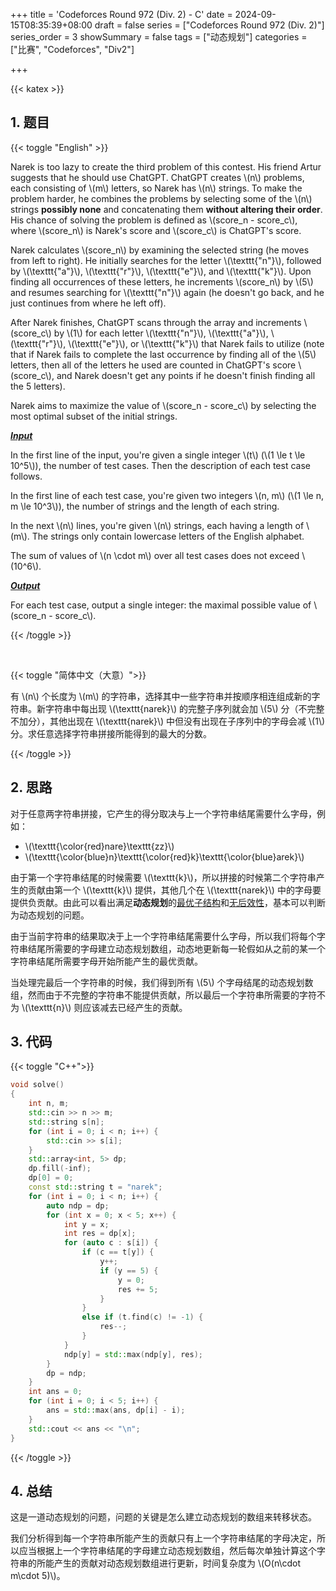 +++
title = 'Codeforces Round 972 (Div. 2) - C'
date = 2024-09-15T08:35:39+08:00
draft = false
series = ["Codeforces Round 972 (Div. 2)"]
series_order = 3
showSummary = false
tags = ["动态规划"]
categories = ["比赛", "Codeforces", "Div2"]

+++

{{< katex >}}

## 1. 题目

{{< toggle "English" >}}

Narek is too lazy to create the third problem of this contest. His friend Artur suggests that he should use ChatGPT. ChatGPT creates \\(n\\) problems, each consisting of \\(m\\) letters, so Narek has \\(n\\) strings. To make the problem harder, he combines the problems by selecting some of the \\(n\\) strings **possibly none** and concatenating them **without altering their order**. His chance of solving the problem is defined as \\(score_n - score_c\\), where \\(score_n\\) is Narek's score and \\(score_c\\) is ChatGPT's score.

Narek calculates \\(score_n\\) by examining the selected string (he moves from left to right). He initially searches for the letter \\(\texttt{"n"}\\), followed by \\(\texttt{"a"}\\), \\(\texttt{"r"}\\), \\(\texttt{"e"}\\), and \\(\texttt{"k"}\\). Upon finding all occurrences of these letters, he increments \\(score_n\\) by \\(5\\) and resumes searching for \\(\texttt{"n"}\\) again (he doesn't go back, and he just continues from where he left off).

After Narek finishes, ChatGPT scans through the array and increments \\(score_c\\) by \\(1\\) for each letter \\(\texttt{"n"}\\), \\(\texttt{"a"}\\), \\(\texttt{"r"}\\), \\(\texttt{"e"}\\), or \\(\texttt{"k"}\\) that Narek fails to utilize (note that if Narek fails to complete the last occurrence by finding all of the \\(5\\) letters, then all of the letters he used are counted in ChatGPT's score \\(score_c\\), and Narek doesn't get any points if he doesn't finish finding all the 5 letters).

Narek aims to maximize the value of \\(score_n - score_c\\) by selecting the most optimal subset of the initial strings.

***<u>Input</u>***

In the first line of the input, you're given a single integer \\(t\\) (\\(1 \le t \le 10^5\\)), the number of test cases. Then the description of each test case follows.

In the first line of each test case, you're given two integers \\(n, m\\) (\\(1 \le n, m \le 10^3\\)), the number of strings and the length of each string.

In the next \\(n\\) lines, you're given \\(n\\) strings, each having a length of \\(m\\). The strings only contain lowercase letters of the English alphabet.

The sum of values of \\(n \cdot m\\) over all test cases does not exceed \\(10^6\\).

***<u>Output</u>***

For each test case, output a single integer: the maximal possible value of \\(score_n - score_c\\).

{{< /toggle >}}

<br>

{{< toggle "简体中文（大意）">}}

有 \\(n\\) 个长度为 \\(m\\) 的字符串，选择其中一些字符串并按顺序相连组成新的字符串。新字符串中每出现 \\(\texttt{narek}\\) 的完整子序列就会加 \\(5\\) 分（不完整不加分），其他出现在 \\(\texttt{narek}\\) 中但没有出现在子序列中的字母会减 \\(1\\) 分。求任意选择字符串拼接所能得到的最大的分数。

{{< /toggle >}}

## 2. 思路

对于任意两字符串拼接，它产生的得分取决与上一个字符串结尾需要什么字母，例如：

- \\(\texttt{\color{red}nare}\texttt{zz}\\)
- \\(\texttt{\color{blue}n}\texttt{\color{red}k}\texttt{\color{blue}arek}\\)

由于第一个字符串结尾的时候需要 \\(\texttt{k}\\)，所以拼接的时候第二个字符串产生的贡献由第一个 \\(\texttt{k}\\) 提供，其他几个在 \\(\texttt{narek}\\) 中的字母要提供负贡献。由此可以看出满足**动态规划**的<u>最优子结构</u>和<u>无后效性</u>，基本可以判断为动态规划的问题。

由于当前字符串的结果取决于上一个字符串结尾需要什么字母，所以我们将每个字符串结尾所需要的字母建立动态规划数组，动态地更新每一轮假如从之前的某一个字符串结尾所需要字母开始所能产生的最优贡献。

当处理完最后一个字符串的时候，我们得到所有 \\(5\\) 个字母结尾的动态规划数组，然而由于不完整的字符串不能提供贡献，所以最后一个字符串所需要的字符不为 \\(\texttt{n}\\) 则应该减去已经产生的贡献。

## 3. 代码

{{< toggle "C++">}}

```cpp
void solve()
{
    int n, m;
    std::cin >> n >> m;
    std::string s[n];
    for (int i = 0; i < n; i++) {
        std::cin >> s[i];
    }
    std::array<int, 5> dp;
    dp.fill(-inf);
    dp[0] = 0;
    const std::string t = "narek";
    for (int i = 0; i < n; i++) {
        auto ndp = dp;
        for (int x = 0; x < 5; x++) {
            int y = x;
            int res = dp[x];
            for (auto c : s[i]) {
                if (c == t[y]) {
                    y++;
                    if (y == 5) {
                        y = 0;
                        res += 5;
                    }
                }
                else if (t.find(c) != -1) {
                    res--;
                }
            }
            ndp[y] = std::max(ndp[y], res);
        }
        dp = ndp;
    }
    int ans = 0;
    for (int i = 0; i < 5; i++) {
        ans = std::max(ans, dp[i] - i);
    }
    std::cout << ans << "\n";
}
```

{{< /toggle >}}

## 4. 总结

这是一道动态规划的问题，问题的关键是怎么建立动态规划的数组来转移状态。

我们分析得到每一个字符串所能产生的贡献只有上一个字符串结尾的字母决定，所以应当根据上一个字符串结尾的字母建立动态规划数组，然后每次单独计算这个字符串的所能产生的贡献对动态规划数组进行更新，时间复杂度为 \\(O(n\cdot m\cdot 5)\\)。

